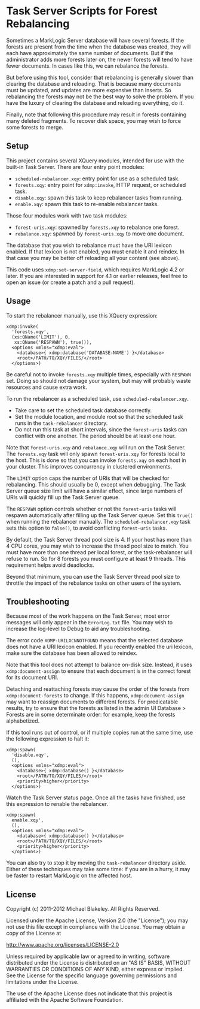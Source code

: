 Task Server Scripts for Forest Rebalancing
===

Sometimes a MarkLogic Server database will have several forests.
If the forests are present from the time when the database was created,
they will each have approximately the same number of documents.
But if the administrator adds more forests later on,
the newer forests will tend to have fewer documents.
In cases like this, we can rebalance the forests.

But before using this tool, consider that
rebalancing is generally slower than clearing the database and reloading.
That is because many documents must be updated,
and updates are more expensive than inserts.
So rebalancing the forests may not be the best way to solve the problem.
If you have the luxury of clearing the database and reloading everything, do it.

Finally, note that following this procedure may result in forests
containing many deleted fragments. To recover disk space,
you may wish to force some forests to merge.

Setup
---

This project contains several XQuery modules,
intended for use with the built-in Task Server.
There are four entry point modules:

* `scheduled-rebalancer.xqy`: entry point for use as a scheduled task.
* `forests.xqy`: entry point for `xdmp:invoke`, HTTP request, or scheduled task.
* `disable.xqy`: spawn this task to keep rebalancer tasks from running.
* `enable.xqy`: spawn this task to re-enable rebalancer tasks.

Those four modules work with two task modules:

* `forest-uris.xqy`: spawned by `forests.xqy` to rebalance one forest.
* `rebalance.xqy`: spawned by `forest-uris.xqy` to move one document.

The database that you wish to rebalance must have the URI lexicon enabled.
If that lexicon is not enabled, you must enable it and reindex.
In that case you may be better off reloading all your content (see above).

This code uses `xdmp:set-server-field`, which requires MarkLogic 4.2 or later.
If you are interested in support for 4.1 or earlier releases,
feel free to open an issue (or create a patch and a pull request).

Usage
---

To start the rebalancer manually, use this XQuery expression:

    xdmp:invoke(
      'forests.xqy',
      (xs:QName('LIMIT'), 0,
       xs:QName('RESPAWN'), true()),
      <options xmlns="xdmp:eval">
        <database>{ xdmp:database('DATABASE-NAME') }</database>
        <root>/PATH/TO/XQY/FILES/</root>
      </options>)

Be careful not to invoke `forests.xqy` multiple times,
especially with `RESPAWN` set. Doing so should not damage your system,
but may will probably waste resources and cause extra work.

To run the rebalancer as a scheduled task, use `scheduled-rebalancer.xqy`.

* Take care to set the scheduled task database correctly.
* Set the module location, and module root so that the scheduled task runs
in the `task-rebalancer` directory.
* Do not run this task at short intervals, since the `forest-uris` tasks
can conflict with one another. The period should be at least one hour.

Note that `forest-uris.xqy` and `rebalance.xqy` will run on the Task Server.
The `forests.xqy` task will only spawn `forest-uris.xqy`
for forests local to the host. This is done so that
you can invoke `forests.xqy` on each host in your cluster.
This improves concurrency in clustered environments.

The `LIMIT` option caps the number of URIs that will be checked for rebalancing.
This should usually be 0, except when debugging.
The Task Server queue size limit will have a similar effect,
since large numbers of URIs will quickly fill up the Task Server queue.

The `RESPAWN` option controls whether or not the `forest-uris` tasks
will respawn automatically after filling up the Task Server queue.
Set this `true()` when running the rebalancer manually.
The `scheduled-rebalancer.xqy` task sets this option to `false()`,
to avoid conflicting `forest-uris` tasks.

By default, the Task Server thread pool size is 4.
If your host has more than 4 CPU cores,
you may wish to increase the thread pool size to match.
You must have more than one thread per local forest,
or the task-rebalancer will refuse to run.
So for 8 forests you must configure at least 9 threads.
This requirement helps avoid deadlocks.

Beyond that minimum, you can use the Task Server thread pool size
to throttle the impact of the rebalance tasks on other users of the system.

Troubleshooting
---

Because most of the work happens on the Task Server,
most error messages will only appear in the `ErrorLog.txt` file.
You may wish to increase the log-level to Debug to aid any troubleshooting.

The error code `XDMP-URILXCNNOTFOUND` means that the selected database
does not have a URI lexicon enabled. If you recently enabled the uri lexicon,
make sure the database has been allowed to reindex.

Note that this tool does not attempt to balance on-disk size.
Instead, it uses `xdmp:document-assign` to ensure that each document
is in the correct forest for its document URI.

Detaching and reattaching forests may cause the order of the forests
from `xdmp:document-forests` to change. If this happens,
`xdmp:document-assign` may want to reassign documents to different forests.
For predicatable results, try to ensure that the forests as listed
in the admin UI Database > Forests are in some determinate order:
for example, keep the forests alphabetized.

If this tool runs out of control, or if multiple copies run at the same time,
use the following expression to halt it:

    xdmp:spawn(
      'disable.xqy',
      (),
      <options xmlns="xdmp:eval">
        <database>{ xdmp:database() }</database>
        <root>/PATH/TO/XQY/FILES/</root>
        <priority>higher</priority>
      </options>)

Watch the Task Server status page. Once all the tasks have finished,
use this expression to renable the rebalancer.

    xdmp:spawn(
      enable.xqy',
      (),
      <options xmlns="xdmp:eval">
        <database>{ xdmp:database() }</database>
        <root>/PATH/TO/XQY/FILES/</root>
        <priority>higher</priority>
      </options>)

You can also try to stop it by moving the `task-rebalancer` directory aside.
Either of these techniques may take some time: if you are in a hurry,
it may be faster to restart MarkLogic on the affected host.

License
---
Copyright (c) 2011-2012 Michael Blakeley. All Rights Reserved.

Licensed under the Apache License, Version 2.0 (the "License");
you may not use this file except in compliance with the License.
You may obtain a copy of the License at

http://www.apache.org/licenses/LICENSE-2.0

Unless required by applicable law or agreed to in writing, software
distributed under the License is distributed on an "AS IS" BASIS,
WITHOUT WARRANTIES OR CONDITIONS OF ANY KIND, either express or implied.
See the License for the specific language governing permissions and
limitations under the License.

The use of the Apache License does not indicate that this project is
affiliated with the Apache Software Foundation.

